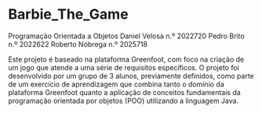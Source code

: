 # Barbie_The_Game
Programação Orientada a Objetos
Daniel Velosa     n.º 2022720
Pedro Brito     n.º 2022622
Roberto Nóbrega     n.º 2025718

Este projeto é baseado na plataforma Greenfoot, com foco na criação de um jogo que atende a uma série de requisitos específicos. O projeto foi desenvolvido por um grupo de 3 alunos, previamente definidos, como parte de um exercício de aprendizagem que combina tanto o domínio da plataforma Greenfoot quanto a aplicação de conceitos fundamentais da programação orientada por objetos (POO) utilizando a linguagem Java. 
